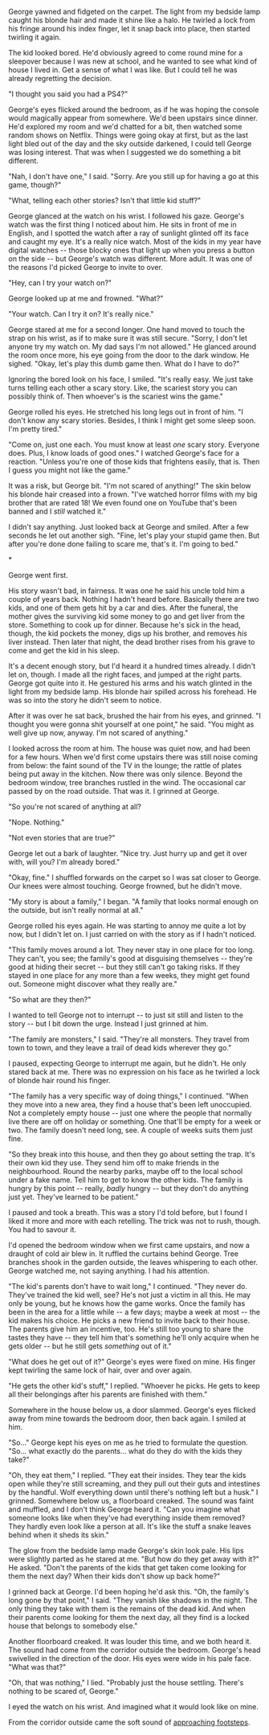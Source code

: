 George yawned and fidgeted on the carpet. The light from my bedside lamp caught his blonde hair and made it shine like a halo. He twirled a lock from his fringe around his index finger, let it snap back into place, then started twirling it again.

The kid looked bored. He'd obviously agreed to come round mine for a sleepover because I was new at school, and he wanted to see what kind of house I lived in. Get a sense of what I was like. But I could tell he was already regretting the decision.

"I thought you said you had a PS4?"

George's eyes flicked around the bedroom, as if he was hoping the console would magically appear from somewhere. We'd been upstairs since dinner. He'd explored my room and we'd chatted for a bit, then watched some random shows on Netflix. Things were going okay at first, but as the last light bled out of the day and the sky outside darkened, I could tell George was losing interest. That was when I suggested we do something a bit different.

"Nah, I don't have one," I said. "Sorry. Are you still up for having a go at this game, though?"

"What, telling each other stories? Isn't that little kid stuff?"

George glanced at the watch on his wrist. I followed his gaze. George's watch was the first thing I noticed about him. He sits in front of me in English, and I spotted the watch after a ray of sunlight glinted off its face and caught my eye. It's a really nice watch. Most of the kids in my year have digital watches -- those blocky ones that light up when you press a button on the side -- but George's watch was different. More adult. It was one of the reasons I'd picked George to invite to over.

"Hey, can I try your watch on?"

George looked up at me and frowned. "What?"

"Your watch. Can I try it on? It's really nice."

George stared at me for a second longer. One hand moved to touch the strap on his wrist, as if to make sure it was still secure. "Sorry, I don't let anyone try my watch on. My dad says I'm not allowed." He glanced around the room once more, his eye going from the door to the dark window. He sighed. "Okay, let's play this dumb game then. What do I have to do?"

Ignoring the bored look on his face, I smiled. "It's really easy. We just take turns telling each other a scary story. Like, the scariest story you can possibly think of. Then whoever's is the scariest wins the game."

George rolled his eyes. He stretched his long legs out in front of him. "I don't know any scary stories. Besides, I think I might get some sleep soon. I'm pretty tired."

"Come on, just one each. You must know at least *one* scary story. Everyone does. Plus, I know loads of good ones." I watched George's face for a reaction. "Unless you're one of those kids that frightens easily, that is. Then I guess you might not like the game."

It was a risk, but George bit. "I'm not scared of anything!" The skin below his blonde hair creased into a frown. "I've watched horror films with my big brother that are rated 18! We even found one on YouTube that's been banned and I *still* watched it."

I didn't say anything. Just looked back at George and smiled. After a few seconds he let out another sigh. "Fine, let's play your stupid game then. But after you're done done failing to scare me, that's it. I'm going to bed."

\*

George went first.

His story wasn't bad, in fairness. It was one he said his uncle told him a couple of years back. Nothing I hadn't heard before. Basically there are two kids, and one of them gets hit by a car and dies. After the funeral, the mother gives the surviving kid some money to go and get liver from the store. Something to cook up for dinner. Because he's sick in the head, though, the kid pockets the money, digs up his brother, and removes *his* liver instead. Then later that night, the dead brother rises from his grave to come and get the kid in his sleep.

It's a decent enough story, but I'd heard it a hundred times already. I didn't let on, though. I made all the right faces, and jumped at the right parts. George got quite into it. He gestured his arms and his watch glinted in the light from my bedside lamp. His blonde hair spilled across his forehead. He was so into the story he didn't seem to notice.

After it was over he sat back, brushed the hair from his eyes, and grinned. "I thought you were gonna shit yourself at one point," he said. "You might as well give up now, anyway. I'm not scared of anything."

I looked across the room at him. The house was quiet now, and had been for a few hours. When we'd first come upstairs there was still noise coming from below: the faint sound of the TV in the lounge; the rattle of plates being put away in the kitchen. Now there was only silence. Beyond the bedroom window, tree branches rustled in the wind. The occasional car passed by on the road outside. That was it. I grinned at George.

"So you're not scared of anything at all?

"Nope. Nothing."

"Not even stories that are true?"

George let out a bark of laughter. "Nice try. Just hurry up and get it over with, will you? I'm already bored."

"Okay, fine." I shuffled forwards on the carpet so I was sat closer to George. Our knees were almost touching. George frowned, but he didn't move.

"My story is about a family," I began. "A family that looks normal enough on the outside, but isn't really normal at all."

George rolled his eyes again. He was starting to annoy me quite a lot by now, but I didn't let on. I just carried on with the story as if I hadn't noticed.

"This family moves around a lot. They never stay in one place for too long. They can't, you see; the family's good at disguising themselves -- they're good at hiding their secret -- but they still can't go taking risks. If they stayed in one place for any more than a few weeks, they might get found out. Someone might discover what they really are."

"So what are they then?"

I wanted to tell George not to interrupt -- to just sit still and listen to the story -- but I bit down the urge. Instead I just grinned at him.

"The family are monsters," I said. "They're all monsters. They travel from town to town, and they leave a trail of dead kids wherever they go."

I paused, expecting George to interrupt me again, but he didn't. He only stared back at me. There was no expression on his face as he twirled a lock of blonde hair round his finger.

"The family has a very specific way of doing things," I continued. "When they move into a new area, they find a house that's been left unoccupied. Not a completely empty house -- just one where the people that normally live there are off on holiday or something. One that'll be empty for a week or two. The family doesn't need long, see. A couple of weeks suits them just fine.

"So they break into this house, and then they go about setting the trap. It's their own kid they use. They send him off to make friends in the neighbourhood. Round the nearby parks, maybe off to the local school under a fake name. Tell him to get to know the other kids. The family is hungry by this point -- really, *badly* hungry -- but they don't do anything just yet. They've learned to be patient."

I paused and took a breath. This was a story I'd told before, but I found I liked it more and more with each retelling. The trick was not to rush, though. You had to savour it. 

I'd opened the bedroom window when we first came upstairs, and now a draught of cold air blew in. It ruffled the curtains behind George. Tree branches shook in the garden outside, the leaves whispering to each other. George watched me, not saying anything. I had his attention.

"The kid's parents don't have to wait long," I continued. "They never do. They've trained the kid well, see? He's not just a victim in all this. He may only be young, but he knows how the game works. Once the family has been in the area for a little while -- a few days; maybe a week at most -- the kid makes his choice. He picks a new friend to invite back to their house. The parents give him an incentive, too. He's still too young to share the tastes they have -- they tell him that's something he'll only acquire when he gets older -- but he still gets *something* out of it."

"What does he get out of it?" George's eyes were fixed on mine. His finger kept twirling the same lock of hair, over and over again.

"He gets the other kid's stuff," I replied. "Whoever he picks. He gets to keep all their belongings after his parents are finished with them."

Somewhere in the house below us, a door slammed. George's eyes flicked away from mine towards the bedroom door, then back again. I smiled at him.

"So..." George kept his eyes on me as he tried to formulate the question. "So... what exactly do the parents... what do they do with the kids they take?"

"Oh, they eat them," I replied. "They eat their insides. They tear the kids open while they're still screaming, and they pull out their guts and intestines by the handful. Wolf everything down until there's nothing left but a husk." I grinned. Somewhere below us, a floorboard creaked. The sound was faint and muffled, and I don't think George heard it. "Can you imagine what someone looks like when they've had everything inside them removed? They hardly even look like a person at all. It's like the stuff a snake leaves behind when it sheds its skin."

The glow from the bedside lamp made George's skin look pale. His lips were slightly parted as he stared at me. "But how do they get away with it?" He asked. "Don't the parents of the kids that get taken come looking for them the next day? When their kids don't show up back home?"

I grinned back at George. I'd been hoping he'd ask this. "Oh, the family's long gone by that point," I said. "They vanish like shadows in the night. The only thing they take with them is the remains of the dead kid. And when their parents come looking for them the next day, all they find is a locked house that belongs to somebody else."

Another floorboard creaked. It was louder this time, and we both heard it. The sound had come from the corridor outside the bedroom. George's head swivelled in the direction of the door. His eyes were wide in his pale face. "What was that?"

"Oh, that was nothing," I lied. "Probably just the house settling. There's nothing to be scared of, George."

I eyed the watch on his wrist. And imagined what it would look like on mine.

From the corridor outside came the soft sound of [approaching footsteps](https://www.reddit.com/r/samhaysom).